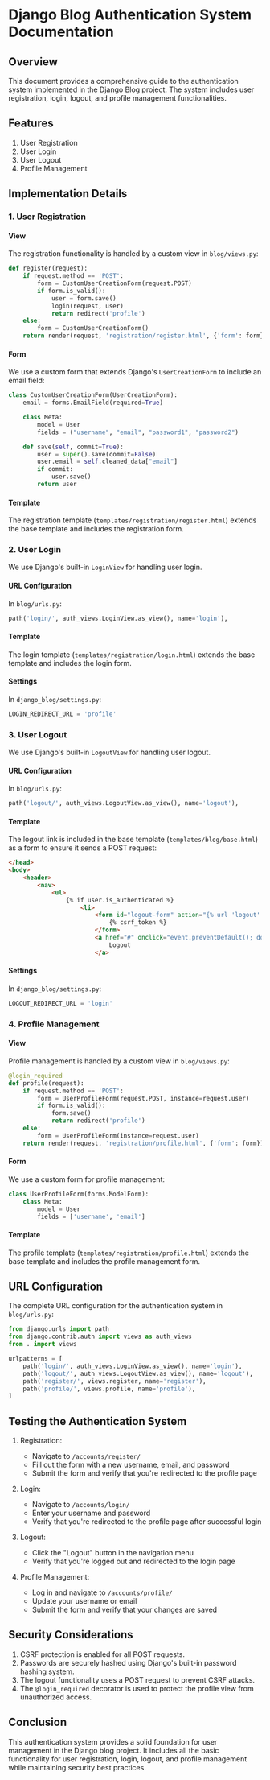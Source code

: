 # Django Blog Authentication System Documentation

## Overview

This document provides a comprehensive guide to the authentication system implemented in the Django Blog project. The system includes user registration, login, logout, and profile management functionalities.

## Features

1. User Registration
2. User Login
3. User Logout
4. Profile Management

## Implementation Details

### 1. User Registration

#### View

The registration functionality is handled by a custom view in `blog/views.py`:

```python
def register(request):
    if request.method == 'POST':
        form = CustomUserCreationForm(request.POST)
        if form.is_valid():
            user = form.save()
            login(request, user)
            return redirect('profile')
    else:
        form = CustomUserCreationForm()
    return render(request, 'registration/register.html', {'form': form})
```

#### Form

We use a custom form that extends Django's `UserCreationForm` to include an email field:

```python
class CustomUserCreationForm(UserCreationForm):
    email = forms.EmailField(required=True)

    class Meta:
        model = User
        fields = ("username", "email", "password1", "password2")

    def save(self, commit=True):
        user = super().save(commit=False)
        user.email = self.cleaned_data["email"]
        if commit:
            user.save()
        return user
```

#### Template

The registration template (`templates/registration/register.html`) extends the base template and includes the registration form.

### 2. User Login

We use Django's built-in `LoginView` for handling user login.

#### URL Configuration

In `blog/urls.py`:

```python
path('login/', auth_views.LoginView.as_view(), name='login'),
```

#### Template

The login template (`templates/registration/login.html`) extends the base template and includes the login form.

#### Settings

In `django_blog/settings.py`:

```python
LOGIN_REDIRECT_URL = 'profile'
```

### 3. User Logout

We use Django's built-in `LogoutView` for handling user logout.

#### URL Configuration

In `blog/urls.py`:

```python
path('logout/', auth_views.LogoutView.as_view(), name='logout'),
```

#### Template

The logout link is included in the base template (`templates/blog/base.html`) as a form to ensure it sends a POST request:

```html
</head>
<body>
    <header>
        <nav>
            <ul>
                {% if user.is_authenticated %}
                    <li>
                        <form id="logout-form" action="{% url 'logout' %}" method="POST" style="display: none;">
                            {% csrf_token %}
                        </form>
                        <a href="#" onclick="event.preventDefault(); document.getElementById('logout-form').submit();">
                            Logout
                        </a>
```

#### Settings

In `django_blog/settings.py`:

```python
LOGOUT_REDIRECT_URL = 'login'
```

### 4. Profile Management

#### View

Profile management is handled by a custom view in `blog/views.py`:

```python
@login_required
def profile(request):
    if request.method == 'POST':
        form = UserProfileForm(request.POST, instance=request.user)
        if form.is_valid():
            form.save()
            return redirect('profile')
    else:
        form = UserProfileForm(instance=request.user)
    return render(request, 'registration/profile.html', {'form': form})
```

#### Form

We use a custom form for profile management:

```python
class UserProfileForm(forms.ModelForm):
    class Meta:
        model = User
        fields = ['username', 'email']
```

#### Template

The profile template (`templates/registration/profile.html`) extends the base template and includes the profile management form.

## URL Configuration

The complete URL configuration for the authentication system in `blog/urls.py`:

```python
from django.urls import path
from django.contrib.auth import views as auth_views
from . import views

urlpatterns = [
    path('login/', auth_views.LoginView.as_view(), name='login'),
    path('logout/', auth_views.LogoutView.as_view(), name='logout'),
    path('register/', views.register, name='register'),
    path('profile/', views.profile, name='profile'),
]
```

## Testing the Authentication System

1. Registration:

   - Navigate to `/accounts/register/`
   - Fill out the form with a new username, email, and password
   - Submit the form and verify that you're redirected to the profile page
2. Login:

   - Navigate to `/accounts/login/`
   - Enter your username and password
   - Verify that you're redirected to the profile page after successful login
3. Logout:

   - Click the "Logout" button in the navigation menu
   - Verify that you're logged out and redirected to the login page
4. Profile Management:

   - Log in and navigate to `/accounts/profile/`
   - Update your username or email
   - Submit the form and verify that your changes are saved

## Security Considerations

1. CSRF protection is enabled for all POST requests.
2. Passwords are securely hashed using Django's built-in password hashing system.
3. The logout functionality uses a POST request to prevent CSRF attacks.
4. The `@login_required` decorator is used to protect the profile view from unauthorized access.

## Conclusion

This authentication system provides a solid foundation for user management in the Django blog project. It includes all the basic functionality for user registration, login, logout, and profile management while maintaining security best practices.
